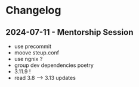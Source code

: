# Changelog


## 2024-07-11 - Mentorship Session
- use precommit 
- moove steup.conf
- use ngnix ?
- group dev dependencies poetry 
- 3.11.9 ! 
- read 3.8 --> 3.13 updates